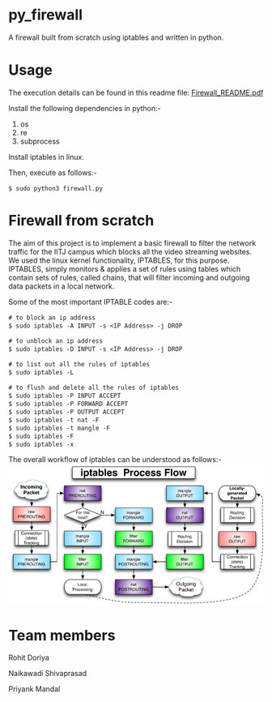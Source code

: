 # py_firewall
A firewall built from scratch using iptables and written in python.

# Usage
The execution details can be found in this readme file: [Firewall_README.pdf]()

Install the following dependencies in python:-
1. os
2. re
3. subprocess

Install iptables in linux.

Then, execute as follows:-
```
$ sudo python3 firewall.py
```

# Firewall from scratch
The aim of this project is to implement a basic firewall to filter the network traffic for the IITJ campus which blocks all the video streaming websites. We used the linux kernel functionality, IPTABLES, for this purpose. IPTABLES, simply monitors & applies a set of rules using tables which contain sets of rules, called chains, that will filter incoming and outgoing data packets in a local network.


Some of the most important IPTABLE codes are:-
```
# to block an ip address
$ sudo iptables -A INPUT -s <IP Address> -j DROP
```
```
# to unblock an ip address
$ sudo iptables -D INPUT -s <IP Address> -j DROP
```
```
# to list out all the rules of iptables
$ sudo iptables -L
```
```
# to flush and delete all the rules of iptables
$ sudo iptables -P INPUT ACCEPT
$ sudo iptables -P FORWARD ACCEPT
$ sudo iptables -P OUTPUT ACCEPT
$ sudo iptables -t nat -F
$ sudo iptables -t mangle -F
$ sudo iptables -F
$ sudo iptables -x
```

The overall workflow of iptables can be understood as follows:-
![](iptables-Flowchart.jpg)

# Team members
Rohit Doriya


Naikawadi Shivaprasad


Priyank Mandal
